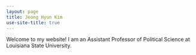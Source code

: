 ```yaml
---
layout: page
title: Jeong Hyun Kim
use-site-title: true
---
```

Welcome to my website! I am an Assistant Professor of Political Science at Louisiana State University.
